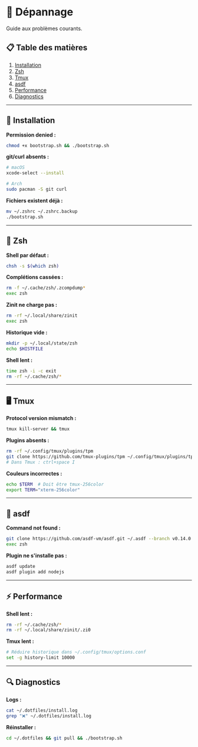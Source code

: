 # 🐛 Dépannage
Guide aux problèmes courants.

## 📋 Table des matières

1. [Installation](#installation)
2. [Zsh](#zsh)
3. [Tmux](#tmux)
4. [asdf](#asdf)
5. [Performance](#performance)
6. [Diagnostics](#diagnostics)

---

## 🚀 Installation

**Permission denied :**
```bash
chmod +x bootstrap.sh && ./bootstrap.sh
```

**git/curl absents :**
```bash
# macOS
xcode-select --install

# Arch
sudo pacman -S git curl
```

**Fichiers existent déjà :**
```bash
mv ~/.zshrc ~/.zshrc.backup
./bootstrap.sh
```

---

## 🐚 Zsh

**Shell par défaut :**
```bash
chsh -s $(which zsh)
```

**Complétions cassées :**
```bash
rm -f ~/.cache/zsh/.zcompdump*
exec zsh
```

**Zinit ne charge pas :**
```bash
rm -rf ~/.local/share/zinit
exec zsh
```

**Historique vide :**
```bash
mkdir -p ~/.local/state/zsh
echo $HISTFILE
```

**Shell lent :**
```bash
time zsh -i -c exit
rm -rf ~/.cache/zsh/*
```

---

## 🖥️ Tmux

**Protocol version mismatch :**
```bash
tmux kill-server && tmux
```

**Plugins absents :**
```bash
rm -rf ~/.config/tmux/plugins/tpm
git clone https://github.com/tmux-plugins/tpm ~/.config/tmux/plugins/tpm
# Dans Tmux : ctrl+space I
```

**Couleurs incorrectes :**
```bash
echo $TERM  # Doit être tmux-256color
export TERM="xterm-256color"
```

---

## 🔧 asdf

**Command not found :**
```bash
git clone https://github.com/asdf-vm/asdf.git ~/.asdf --branch v0.14.0
exec zsh
```

**Plugin ne s'installe pas :**
```bash
asdf update
asdf plugin add nodejs
```

---

## ⚡ Performance

**Shell lent :**
```bash
rm -rf ~/.cache/zsh/*
rm -rf ~/.local/share/zinit/.zi0
```

**Tmux lent :**
```bash
# Réduire historique dans ~/.config/tmux/options.conf
set -g history-limit 10000
```

---

## 🔍 Diagnostics

**Logs :**
```bash
cat ~/.dotfiles/install.log
grep "❌" ~/.dotfiles/install.log
```

**Réinstaller :**
```bash
cd ~/.dotfiles && git pull && ./bootstrap.sh
```
